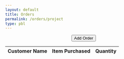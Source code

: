 ```yaml
---
layout: default
title: Orders
permalink: /orders/project
type: pbl
---
```





<style>
.button {
  background-color: #e7e7e7; color: black;
  border: none;
  color: black;
  padding: 15px 32px;
  text-align: center;
  text-decoration: none;
  display: inline-block;
  font-size: 16px;
  margin: 4px 2px;
  cursor: pointer;
}
</style>

<center><button onclick="orderinput()">Add Order</button><center>



<p id="order"></p>

<script>
import React, { useEffect, useState } from 'react'
import './App.css'
import {orders_list} from ./model_orders

function AddOrder () {
    const [orders, setOrders] = useState([])

    useEffect(() => {
        const fetchData = async () => {
            const result = await fetch(https://coolcoders.nighthawkcodescrums.gq)
            const jsonResult = result.json()

            setOrders(jsonResult)
        }

        fetchData()
    }, [])

    const submitOrder = async () => {
        const myData = {
            customer
        }

    const result = await fetch(https://coolcoders.nighthawkcodescrums.gq)
    }
}
  
  function orderinput() {
    let customer = prompt("Please enter customer name", "Customer name");
    if (customer != null) {
      document.getElementById("order").innerHTML =
      "New Customer: "+ customer;
    }
  }


</script>

<!-- HTML table fragment for page -->
<table>
  <thead>
  <tr>
    <th>Customer Name</th>
    <th>Item Purchased</th>
    <th>Quantity</th>
  </tr>
  </thead>
  <tbody id="result">
    <!-- javascript generated data -->
  </tbody>
</table>


<!-- Script is layed out in a sequence (without a function) and will execute when page is loaded -->
<script>

  // prepare HTML defined "result" container for new output
  const resultContainer = document.getElementById("result");

  // prepare fetch urls
  const url = "https://coolcoders.nighthawkcodescrums.gq/api/orders"; 
  const lower_url = url + "/quantity/";  // quantity

   // prepare fetch GET options
  const options = {
    method: 'GET', // *GET, POST, PUT, DELETE, etc.
    mode: 'cors', // no-cors, *cors, same-origin
    cache: 'default', // *default, no-cache, reload, force-cache, only-if-cached
    credentials: 'omit', // include, *same-origin, omit
    headers: {
      'Content-Type': 'application/json'
      // 'Content-Type': 'application/x-www-form-urlencoded',
    },
  };
  // prepare fetch PUT options, clones with JS Spread Operator (...)
  const put_options = {...options, method: 'PUT'}; // clones and replaces method

  // fetch the API
  fetch(url, options)
    // response is a RESTful "promise" on any successful fetch
    .then(response => {
      // check for response errors
      if (response.status !== 200) {
          error('GET API response failure: ' + response.status);
          return;
      }
      // valid response will have JSON data
      response.json().then(data => {
          console.log(data);
          for (const row of data) {
            // make "tr element" for each "row of data"
            const tr = document.createElement("tr");

            // td for item cell
            const orders = document.createElement("td");
              orders.innerHTML = row.id + ". " + row.item + row.quantity;  // add fetched data to innerHTML

            // this builds ALL td's (cells) into tr (row) element
            tr.appendChild(orders);

             // this adds all the tr (row) work above to the HTML "result" container
            resultContainer.appendChild(tr);
          }
      })
  })

  // catch fetch errors (ie Nginx ACCESS to server blocked)
  .catch(err => {
    error(err + " " + url);
  });

  // Reaction function to quantity user actions
  function subtract(type, put_url, elemID) {

    // fetch the API
    fetch(put_url, put_options)
    // response is a RESTful "promise" on any successful fetch
    .then(response => {
      // check for response errors
      if (response.status !== 200) {
          error("PUT API response failure: " + response.status)
          return;  // api failure
      }
      // valid response will have JSON data
      response.json().then(data => {
          console.log(data);
          // quantity updated/decreased
          if (type === QUANTITY) // quantity data element
            document.getElementById(elemID).innerHTML = data.quantity;  // fetched quantity data assigned to quantity Document Object Model (DOM)
          else
            error("unknown type: " + type);  // should never occur
      })
    })
    // catch fetch errors (ie Nginx ACCESS to server blocked)
    .catch(err => {
      error(err + " " + put_url);
    });
    
  }

  // Something went wrong with actions or responses
  function error(err) {
    // log as Error in console
    console.error(err);
    // append error to resultContainer
    const tr = document.createElement("tr");
    const td = document.createElement("td");
    td.innerHTML = err;
    tr.appendChild(td);
    resultContainer.appendChild(tr);
  }

</script>

